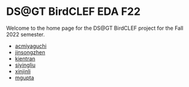 # DS@GT BirdCLEF EDA F22

Welcome to the home page for the DS@GT BirdCLEF project for the Fall 2022
semester.

- [acmiyaguchi](./acmiyaguchi)
- [jinsongzhen](./jinsongzhen)
- [kientran](./kientran)
- [siyingliu](./siyingliu)
- [xinjinli](./xinjinli)
- [mgupta](./mgupta)
